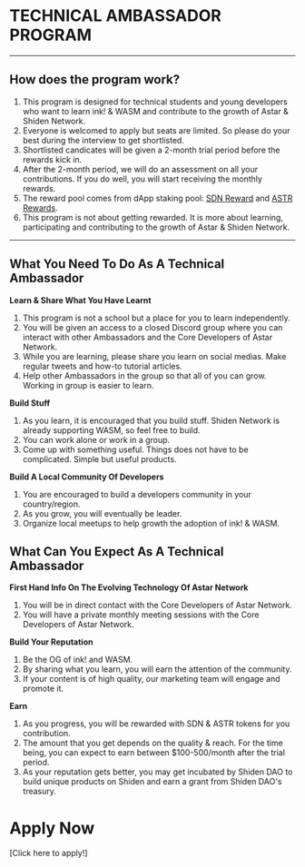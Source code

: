 # TECHNICAL AMBASSADOR PROGRAM

---
## How does the program work?
1. This program is designed for technical students and young developers who want to learn ink! & WASM and contribute to the growth of Astar & Shiden Network.
2. Everyone is welcomed to apply but seats are limited. So please do your best during the interview to get shortlisted.
3. Shortlisted candicates will be given a 2-month trial period before the rewards kick in.
4. After the 2-month period, we will do an assessment on all your contributions. If you do well, you will start receiving the monthly rewards.
5. The reward pool comes from dApp staking pool: [SDN Reward](https://shiden.subscan.io/account/ZfEuzYHyfo5TZfAx9fsntdkx2W4gDFLPwUNeqSrJTpQJXDc?tab=reward) and [ASTR Rewards](https://astar.subscan.io/account/ZfEuzYHyfo5TZfAx9fsntdkx2W4gDFLPwUNeqSrJTpQJXDc).
6. This program is not about getting rewarded. It is more about learning, participating and contributing to the growth of Astar & Shiden Network. 

---

## What You Need To Do As A Technical Ambassador

**Learn & Share What You Have Learnt**
1. This program is not a school but a place for you to learn independently.
2. You will be given an access to a closed Discord group where you can interact with other Ambassadors and the Core Developers of Astar Network.
3. While you are learning, please share you learn on social medias. Make regular tweets and how-to tutorial articles.
4. Help other Ambassadors in the group so that all of you can grow. Working in group is easier to learn.
  
**Build Stuff**
1. As you learn, it is encouraged that you build stuff. Shiden Network is already supporting WASM, so feel free to build.
2. You can work alone or work in a group. 
3. Come up with something useful. Things does not have to be complicated. Simple but useful products.

**Build A Local Community Of Developers**
1. You are encouraged to build a developers community in your country/region.
2. As you grow, you will eventually be leader.
3. Organize local meetups to help growth the adoption of ink! & WASM.

## What Can You Expect As A Technical Ambassador

**First Hand Info On The Evolving Technology Of Astar Network**
1. You will be in direct contact with the Core Developers of Astar Network. 
2. You will have a private monthly meeting sessions with the Core Developers of Astar Network.

**Build Your Reputation**
1. Be the OG of ink! and WASM.
2. By sharing what you learn, you will earn the attention of the community.
3. If your content is of high quality, our marketing team will engage and promote it.

**Earn**
1. As you progress, you will be rewarded with SDN & ASTR tokens for you contribution.
2. The amount that you get depends on the quality & reach. For the time being, you can expect to earn between $100-500/month after the trial period.
3. As your reputation gets better, you may get incubated by Shiden DAO to build unique products on Shiden and earn a grant from Shiden DAO's treasury.


# Apply Now
[Click here to apply!]
